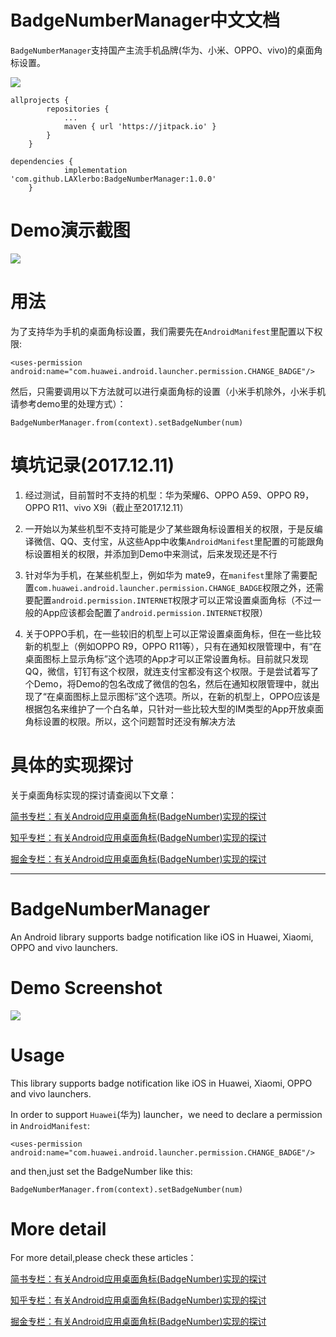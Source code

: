 # BadgeNumberManager中文文档

`BadgeNumberManager`支持国产主流手机品牌(华为、小米、OPPO、vivo)的桌面角标设置。

[![](https://jitpack.io/v/LAXlerbo/BadgeNumberManager.svg)](https://jitpack.io/#LAXlerbo/BadgeNumberManager)

```
allprojects {
		repositories {
			...
			maven { url 'https://jitpack.io' }
		}
	}
  ```

```
dependencies {
	        implementation 'com.github.LAXlerbo:BadgeNumberManager:1.0.0'
	}

```


# Demo演示截图

![](https://github.com/beiliao-mobile/BadgeNumberManager/raw/master/Screenshots/demo.gif)


# 用法

为了支持华为手机的桌面角标设置，我们需要先在`AndroidManifest`里配置以下权限:

```
<uses-permission android:name="com.huawei.android.launcher.permission.CHANGE_BADGE"/>

```

然后，只需要调用以下方法就可以进行桌面角标的设置（小米手机除外，小米手机请参考demo里的处理方式）：

```
BadgeNumberManager.from(context).setBadgeNumber(num)

```

# 填坑记录(2017.12.11)

1. 经过测试，目前暂时不支持的机型：华为荣耀6、OPPO A59、OPPO R9，OPPO R11、vivo X9i（截止至2017.12.11）

2. 一开始以为某些机型不支持可能是少了某些跟角标设置相关的权限，于是反编译微信、QQ、支付宝，从这些App中收集`AndroidManifest`里配置的可能跟角标设置相关的权限，并添加到Demo中来测试，后来发现还是不行

3. 针对华为手机，在某些机型上，例如华为 mate9，在`manifest`里除了需要配置`com.huawei.android.launcher.permission.CHANGE_BADGE`权限之外，还需要配置`android.permission.INTERNET`权限才可以正常设置桌面角标（不过一般的App应该都会配置了`android.permission.INTERNET`权限）

4. 关于OPPO手机，在一些较旧的机型上可以正常设置桌面角标，但在一些比较新的机型上（例如OPPO R9，OPPO R11等），只有在通知权限管理中，有“在桌面图标上显示角标”这个选项的App才可以正常设置角标。目前就只发现QQ，微信，钉钉有这个权限，就连支付宝都没有这个权限。于是尝试着写了个Demo，将Demo的包名改成了微信的包名，然后在通知权限管理中，就出现了“在桌面图标上显示图标”这个选项。所以，在新的机型上，OPPO应该是根据包名来维护了一个白名单，只针对一些比较大型的IM类型的App开放桌面角标设置的权限。所以，这个问题暂时还没有解决方法



# 具体的实现探讨

关于桌面角标实现的探讨请查阅以下文章：

[简书专栏：有关Android应用桌面角标(BadgeNumber)实现的探讨](http://www.jianshu.com/p/199a9238015f)

[知乎专栏：有关Android应用桌面角标(BadgeNumber)实现的探讨](https://zhuanlan.zhihu.com/p/30581346?group_id=908378436218310656)

[掘金专栏：有关Android应用桌面角标(BadgeNumber)实现的探讨](https://juejin.im/post/59f2e59751882578c17ee275)

---

# BadgeNumberManager

An Android library supports badge notification like iOS in Huawei, Xiaomi, OPPO and vivo launchers.


# Demo Screenshot

![](https://github.com/beiliao-mobile/BadgeNumberManager/raw/master/Screenshots/demo.gif)


# Usage

This library supports badge notification like iOS in Huawei, Xiaomi, OPPO and vivo launchers.


In order to support `Huawei`(华为) launcher，we need to declare a permission in `AndroidManifest`:

```
<uses-permission android:name="com.huawei.android.launcher.permission.CHANGE_BADGE"/>

```

and then,just set the BadgeNumber like this:

```
BadgeNumberManager.from(context).setBadgeNumber(num)

```

# More detail

For more detail,please check these articles：

[简书专栏：有关Android应用桌面角标(BadgeNumber)实现的探讨](http://www.jianshu.com/p/199a9238015f)

[知乎专栏：有关Android应用桌面角标(BadgeNumber)实现的探讨](https://zhuanlan.zhihu.com/p/30581346?group_id=908378436218310656)

[掘金专栏：有关Android应用桌面角标(BadgeNumber)实现的探讨](https://juejin.im/post/59f2e59751882578c17ee275)







